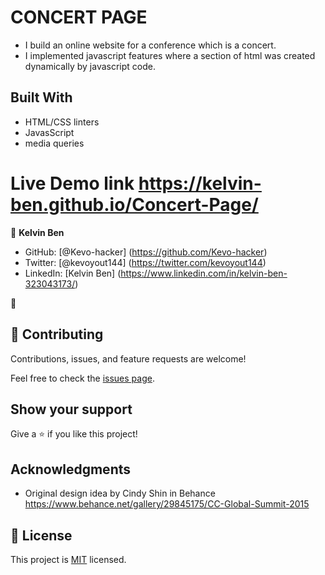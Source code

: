 
# CONCERT PAGE
- I build an online website for a conference which is a concert.
- I implemented javascript features where a section of html was created dynamically by javascript code.
## Built With

- HTML/CSS linters
- JavasScript
- media queries

# Live Demo link https://kelvin-ben.github.io/Concert-Page/

👤 **Kelvin Ben**

- GitHub: [@Kevo-hacker] (https://github.com/Kevo-hacker)
- Twitter: [@kevoyout144] (https://twitter.com/kevoyout144)
- LinkedIn: [Kelvin Ben] (https://www.linkedin.com/in/kelvin-ben-323043173/)

👤 

## 🤝 Contributing

Contributions, issues, and feature requests are welcome!

Feel free to check the [issues page](../../issues/).

## Show your support

Give a ⭐️ if you like this project!

## Acknowledgments
- Original design idea by Cindy Shin in Behance https://www.behance.net/gallery/29845175/CC-Global-Summit-2015

## 📝 License

This project is [MIT](./MIT.md) licensed.
